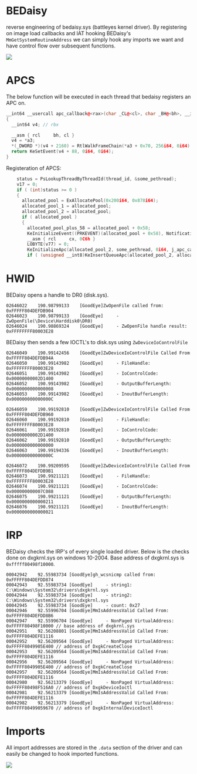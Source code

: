 # BEDaisy

reverse engineering of bedaisy.sys (battleyes kernel driver). By registering on image load callbacks and IAT hooking BEDaisy's `MmGetSystemRoutineAddress` we can simply hook any imports
we want and have control flow over subsequent functions.

<img src="https://imgur.com/NFGyGrY.png"/>

# APCS

The below function will be executed in each thread that bedaisy registers an APC on.

```cpp
__int64 __usercall apc_callback@<rax>(char _CL@<cl>, char _BH@<bh>, __int64 *a3@<r9>)
{
  __int64 v4; // rbx

  __asm { rcl     bh, cl }
  v4 = *a3;
  *(_DWORD *)(v4 + 2160) = RtlWalkFrameChain(*a3 + 0x70, 256i64, 0i64);
  return KeSetEvent(v4 + 88, 0i64, 0i64);
}
```

Registeration of APCS:

```cpp
    status = PsLookupThreadByThreadId(thread_id, &some_pethread);
    v17 = 0;
    if ( (int)status >= 0 )
    {
      allocated_pool = ExAllocatePool(0x200i64, 0x878i64);
      allocated_pool_1 = allocated_pool;
      allocated_pool_2 = allocated_pool;
      if ( allocated_pool )
      {
        allocated_pool_plus_58 = allocated_pool + 0x58;
        KeInitializeEvent((PRKEVENT)(allocated_pool + 0x58), NotificationEvent, 0);
        __asm { rcl     cx, 0C6h }
        LOBYTE(v77) = 0;
        KeInitializeApc(allocated_pool_2, some_pethread, 0i64, j_apc_callback, 0i64, 0i64, v77, 0i64);
        if ( (unsigned __int8)KeInsertQueueApc(allocated_pool_2, allocated_pool_2, 0i64, 2i64) )
```

# HWID

BEDaisy opens a handle to DR0 (disk.sys).

```
02646022	190.98799133	[GoodEye]ZwOpenFile called from: 0xFFFFF804DEFDB904	
02646023	190.98799133	[GoodEye]     - ZwOpenFile(\Device\Harddisk0\DR0)	
02646024	190.98869324	[GoodEye]     - ZwOpenFile handle result: 0xFFFFFFFF80003E28
```

BEDaisy then sends a few IOCTL's to disk.sys using `ZwDeviceIoControlFile`
```
02646049	190.99142456	[GoodEye]ZwDeviceIoControlFile Called From 0xFFFFF804DEFDB94A	
02646050	190.99143982	[GoodEye]     - FileHandle: 0xFFFFFFFF80003E28	
02646051	190.99143982	[GoodEye]     - IoControlCode: 0x00000000002D1400	
02646052	190.99143982	[GoodEye]     - OutputBufferLength: 0x0000000000000008	
02646053	190.99143982	[GoodEye]     - InoutBufferLength: 0x000000000000000C

02646059	190.99192810	[GoodEye]ZwDeviceIoControlFile Called From 0xFFFFF804DEFDB960	
02646060	190.99192810	[GoodEye]     - FileHandle: 0xFFFFFFFF80003E28	
02646061	190.99192810	[GoodEye]     - IoControlCode: 0x00000000002D1400	
02646062	190.99192810	[GoodEye]     - OutputBufferLength: 0x0000000000000000	
02646063	190.99194336	[GoodEye]     - InoutBufferLength: 0x000000000000000C

02646072	190.99209595	[GoodEye]ZwDeviceIoControlFile Called From 0xFFFFF804DEFDB9B1	
02646073	190.99211121	[GoodEye]     - FileHandle: 0xFFFFFFFF80003E28	
02646074	190.99211121	[GoodEye]     - IoControlCode: 0x000000000007C088	
02646075	190.99211121	[GoodEye]     - OutputBufferLength: 0x0000000000000211	
02646076	190.99211121	[GoodEye]     - InoutBufferLength: 0x0000000000000021	
```

# IRP

BEDaisy checks the IRP's of every single loaded driver. Below is the checks done on dxgkrnl.sys on windows 10-2004. Base address of dxgkrnl.sys is `0xfffff80498f10000`.

```
00042942	92.55983734	[GoodEye]gh_wcsnicmp called from: 0xFFFFF804DEFDD874	
00042943	92.55983734	[GoodEye]     - string1: C:\Windows\System32\drivers\dxgkrnl.sys	
00042944	92.55983734	[GoodEye]     - string2: C:\Windows\System32\drivers\dxgkrnl.sys	
00042945	92.55983734	[GoodEye]     - count: 0x27	
00042946	92.55996704	[GoodEye]MmIsAddressValid Called From: 0xFFFFF804DEFDD8B6	
00042947	92.55996704	[GoodEye]     - NonPaged VirtualAddress: 0xFFFFF80498F10000	// base address of dxgkrnl.sys
00042951	92.56208801	[GoodEye]MmIsAddressValid Called From: 0xFFFFF804DEFE1116	
00042952	92.56209564	[GoodEye]     - NonPaged VirtualAddress: 0xFFFFF8049905E400	// address of DxgkCreateClose
00042953	92.56209564	[GoodEye]MmIsAddressValid Called From: 0xFFFFF804DEFE1116	
00042956	92.56209564	[GoodEye]     - NonPaged VirtualAddress: 0xFFFFF8049905E400	// address of DxgkCreateClose
00042957	92.56209564	[GoodEye]MmIsAddressValid Called From: 0xFFFFF804DEFE1116	
00042980	92.56213379	[GoodEye]     - NonPaged VirtualAddress: 0xFFFFF80498F516A0	// address of DxgkDeviceIoctl
00042981	92.56213379	[GoodEye]MmIsAddressValid Called From: 0xFFFFF804DEFE1116	
00042982	92.56213379	[GoodEye]     - NonPaged VirtualAddress: 0xFFFFF80499059670	// address of DxgkInternalDeviceIoctl
```

# Imports

All import addresses are stored in the `.data` section of the driver and can easily be changed to hook imported functions.

<img src="https://imgur.com/hafZdDd.png"/>

